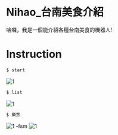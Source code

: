 # Nihao_台南美食介紹

哈囉，我是一個能介紹各種台南美食的機器人!

# Instruction
  ```sh
$ start
```
![1](https://i.imgur.com/aEbuEp3.png)
  ```sh
$ list
```
![1](https://i.imgur.com/FSjithD.png)
  ```sh
$ 樂熊
```
![1](https://i.imgur.com/LbytWVq.png)
-fsm
![1](https://i.ibb.co/xhXKRfs/S-2383875.jpg)
